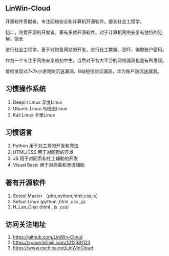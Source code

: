 ## LinWin-Cloud

开源软件贡献者。专注网络安全和计算机开源软件。擅长社会工程学。

初二，热爱开源的开发者。著有多款开源软件。对于计算机网络安全有独特的见解。擅长

进行社会工程学，善于对钓鱼网站的开发，进行社工欺骗、恐吓、骗取账户密码。

作为一个专注于网络安全的初中生，当然对于各大平台的网络漏洞也是有所发现。

曾经发现过7k7k小游戏防沉迷漏洞，B站短信验证漏洞，华为账户防沉迷漏洞。

## 习惯操作系统
1. Deepin Linux     深度Linux
2. Ubuntu Linux     乌班图Linux
3. Kali Linux       卡里Linux

## 习惯语言
1. Python           用于对工具的开发和爬虫
2. HTML/CSS         用于对网页的开发
3. JS               用于对网页和社工辅助的开发
4. Visual Basic     用于对病毒和渗透辅助

## 著有开源软件
1. Setool Master   （php,python,html,css,js）
2. Setool Linux     (python ,html ,css ,js)
3. H_Lan_Chat       (html , js ,css)

## 访问关注地址
1. https://github.com/LinWIn-Cloud
2. https://space.bilibili.com/1012391123
3. https://www.oschina.net/LinWinCloud

